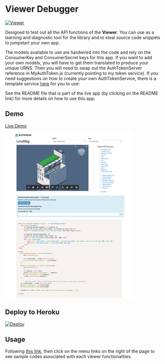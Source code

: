 # Viewer Debugger

[![Viewer](https://img.shields.io/badge/Viewer-v1.2.23-green.svg)](https://developer.autodesk.com/api/view-and-data-api/)

Designed to test out all the API functions of the <b>Viewer</b>. You can use as a learning and diagnostic tool for the library and to steal source code snippets to jumpstart your own app.

The models available to use are hardwired into the code and rely on the ConsumerKey and ConsumerSecret keys for this app.  If you want to add your own models, you will have to get them translated to produce your unique URNS. Then you will need to swap out the AuthTokenServer reference in MyAuthToken.js (currently pointing to my token service).  If you need suggestions on how to create your own AuthTokenService, there is a template service [here](https://github.com/Developer-Autodesk/AuthTokenServer_Simple.git) for you to use:  

See the README file that is part of the live app (by clicking on the README link) for more details on how to use this app.

## Demo
[Live Demo](http://developer-autodesk.github.io/view.and.data-javascript-lmvdbg.tool/)

![](./lmvdbg-screenshot.png)

## Deploy to Heroku
[![Deploy](https://www.herokucdn.com/deploy/button.png)](https://heroku.com/deploy)

## Usage
Following [this link](http://developer-autodesk.github.io/view.and.data-javascript-lmvdbg.tool/), then click on the menu links on the right of the page to see sample codes associated with each viewer functionalities.

